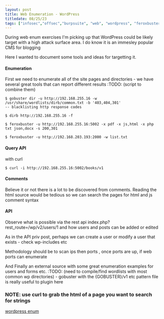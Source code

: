 ```yaml
---
layout: post
title: Web Enumeration - WordPress
titledate: 08/25/23
tags: ["infosec","offsec","burpsuite", "web", "wordpress", "feroxbuster","gobuster", "http"]
---
```


During web enum exercises I'm picking up that WordPress could be likely target with a high attack surface area. I do know it is an immesley popular CMS for blogging

Here I wanted to document some tools and ideas for targetting it.

<h4>Enumeration</h4>

First we need to enumerate all of the site pages and directories - we have several great tools that can report different results :TODO: (script to combine them)

    $ gobuster dir -u http://192.168.255.16 -w /usr/share/wordlists/dirb/common.txt -b '403,404,301'
    -- blacklisting http response codes

    $ dirb http://192.168.255.16 -f

    $ feroxbuster -u http://192.168.255.16:5002 -x pdf -x js,html -x php txt json,docx -s 200,301

    $ feroxbuster -u http://192.168.203.193:2000 -w list.txt

<h4>Query API</h4>

with curl

    $ curl -i http://192.168.255.16:5002/books/v1

<h4>Comments</h4>

Believe it or not there is a lot to be discovered from comments. Reading the html source would be tedious so we can search the pages for html and js comment syntax

<h4>API</h4>

Observe what is possible via the rest api index.php?rest_route=/wp/v2/users/1 and how users and posts can be added or edited

As in the API priv post, perhaps we can create a user or modify a user that exists - check wp-includes etc

Methodology should be to scan ips then ports , once ports are up, if web ports can enumerate

And Finally an external source with some great enumeration examples for users and forms etc. :TODO: (need to compile/find wordlists with most common wp directories) - gobuster with the {GOBUSTER}/v1 etc pattern file is really useful to plugin here

<h3>NOTE: use curl to grab the html of a page you want to search for strings</h3>

[wordpress enum](https://www.armourinfosec.com/wordpress-enumeration/)
